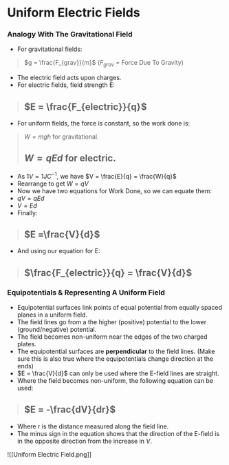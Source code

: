 # Uniform Electric Fields
### Analogy With The Gravitational Field
- For gravitational fields:

> $g = \frac{F_{grav}}{m}$ ($F_{grav}$ = Force Due To Gravity)

- The electric field acts upon charges.
- For electric fields, field strength E:

> $E = \frac{F_{electric}}{q}$
> --

- For uniform fields, the force is constant, so the work done is:

> $W = mgh$ for gravitational.
> 
> $W = qEd$ for electric.
> --

- As $1V = 1JC^{-1}$, we have $V = \frac{E}{q} = \frac{W}{q}$
- Rearrange to get $W = qV$
- Now we have two equations for Work Done, so we can equate them:
- $qV = qEd$
- $V = Ed$
- Finally:

> $E =\frac{V}{d}$
> --

- And using our equation for E:

> $\frac{F_{electric}}{q} = \frac{V}{d}$
> -

### Equipotentials & Representing A Uniform Field
- Equipotential surfaces link points of equal potential from equally spaced planes in a uniform field.
- The field lines go from a the higher (positive) potential to the lower (ground/negative) potential.
- The field becomes non-uniform near the edges of the two charged plates.
- The equipotential surfaces are **perpendicular** to the field lines. (Make sure this is also true where the equipotentials change direction at the ends)
- $E = \frac{V}{d}$ can only be used where the E-field lines are straight.
- Where the field becomes non-uniform, the following equation can be used:

> $E = -\frac{dV}{dr}$
> -

- Where r is the distance measured along the field line. 
- The minus sign in the equation shows that the direction of the E-field is in the opposite direction from the increase in $V$.

![[Uniform Electric Field.png]]